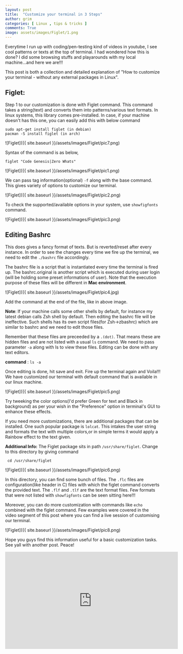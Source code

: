 ```yaml
---
layout: post
title:  "Customize your terminal in 3 Steps"
author: grim
categories: [ Linux , tips & tricks ]
comments: True
image: assets/images/Figlet/1.png
---
```


Everytime I run up with coding/pen-testing kind of videos in youtube, I see cool patterns or texts at the top of terminal. I had wondered how this is done? I did some browsing stuffs and playarounds with my local machine...and here we are!!!

This post is both a collection and detailed explanation of "How to customize your terminal - without any external packages in Linux".

## Figlet:

Step 1 to our customization is done with Figlet command. This command takes a string(text) and converts them into patterns/various text formats. In linux systems, this library comes pre-installed. In case, if your machine doesn't has this one, you can easily add this with below command

```shell
sudo apt-get install figlet (in debian)
pacman -S install figlet (in arch)
```
![Figlet]({{ site.baseurl }}/assets/images/Figlet/pic7.png)

Syntax of the command is as below,

```shell
figlet "Code Genesis|Zero Whats"
```
![Figlet]({{ site.baseurl }}/assets/images/Figlet/pic1.png)

We can pass tag information(optional) `-f` along with the base command. This gives variety of options to customize our terminal.

![Figlet]({{ site.baseurl }}/assets/images/Figlet/pic2.png)

To check the supported/available options in your system, use `showfigfonts` command.

![Figlet]({{ site.baseurl }}/assets/images/Figlet/pic3.png)

## Editing Bashrc

This does gives a fancy format of texts. But is reverted/reset after every instance. In order to see the changes every time we fire up the terminal, we need to edit the `./bashrc` file accordingly.

The bashrc file is a script that is instantiated every time the terminal is fired up.
The bashrc.original is another script which is executed during user login (will be holding some preset informations of user). Note that the execution purpose of these files will be different in **Mac environment**.

![Figlet]({{ site.baseurl }}/assets/images/Figlet/pic4.jpg)

Add the command at the end of the file, like in above image.

**Note**: If your machine calls some other shells by default, for instance my latest debian calls Zsh shell by default. Then editing the bashrc file will be ineffective. Such shells has its own script files(for Zsh->zbashrc) which are similar to bashrc and we need to edit those files.

Remember that these files are preceeded by a `.(dot)`. That means these are hidden files and are not listed with a usual `ls` command. We need to pass parameter `-a` along with ls to view these files.
Editing can be done with any text editors.

**command** : `ls -a`

Once editing is done, hit save and exit. Fire up the terminal again and Voila!!!
We have customized our terminal with default command that is available in our linux machine.

![Figlet]({{ site.baseurl }}/assets/images/Figlet/pic5.png)

Try tweeking the color options(I'd prefer Green for text and Black in background) as per your wish in the "Preference" option in terminal's GUI to enhance these effects.

If you need more customizations, there are additional packages that can be installed. One such popular package is `lolcat`. This intakes the user string and formats the text with multiple colors,or in simple terms it would apply a Rainbow effect to the text given.

**Additional Info:**
The Figlet package sits in path `/usr/share/figlet`. Change to this directory by giving command

```shell
 cd /usr/share/figlet
```

![Figlet]({{ site.baseurl }}/assets/images/Figlet/pic6.png)

In this directory, you can find some bunch of files. The `.flc` files are configuration(like header in C) files with which the figlet command converts the provided text.
The `.flf` and `.tlf` are the text format files. Few formats that were not listed with `showfigfonts` can be seen sitting here!!!

Moreover, you can do more customization with commands like `echo` combined with the figlet command. Few examples were covered in the video segment of this post where you can find a live session of customising our terminal.

![Figlet]({{ site.baseurl }}/assets/images/Figlet/pic8.png)

Hope you guys find this information useful for a basic customization tasks.
See yall with another post. Peace!


<iframe width="560" height="315" src="https://youtu.be/Ogb2lnl_95A" title="YouTube video player" frameborder="0" allow="accelerometer; autoplay; clipboard-write; encrypted-media; gyroscope; picture-in-picture" allowfullscreen></iframe>